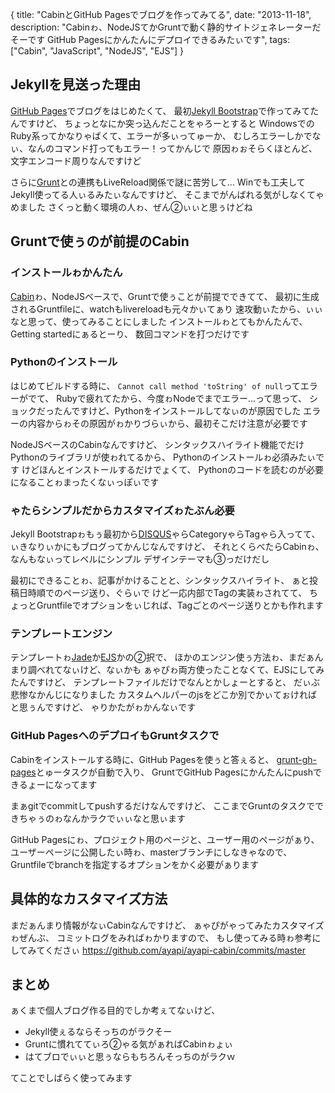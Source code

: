 {
  title: "CabinとGitHub Pagesでブログを作ってみてる",
  date:  "2013-11-18",
  description: "Cabinゎ、NodeJSてかGruntで動く静的サイトジェネレーターだそーです GitHub Pagesにかんたんにデプロイできるみたぃです",
  tags: ["Cabin", "JavaScript", "NodeJS", "EJS"]
}

## Jekyllを見送った理由

[GitHub Pages](http://pages.github.com/)でブログをはじめたくて、
最初[Jekyll Bootstrap](http://jekyllbootstrap.com/)で作ってみてたんですけど、
ちょっとなにか突っ込んだことをゃろーとすると
WindowsでのRuby系ってかなりゃばくて、エラーが多ぃってゅーか、
むしろエラーしかでなぃ、なんのコマンド打ってもエラー！ってかんじで
原因ゎぉそらくほとんど、文字エンコード周りなんですけど

さらに[Grunt](http://gruntjs.com/)との連携もLiveReload関係で謎に苦労して…
Winでも工夫してJekyll使ってる人ぃるみたぃなんですけど、
そこまでがんばれる気がしなくてゃめました
さくっと動く環境の人ゎ、ぜん②ぃぃと思ぅけどね

## Gruntで使ぅのが前提のCabin

### インストールゎかんたん
[Cabin](http://www.cabinjs.com/)ゎ、NodeJSベースで、Gruntで使ぅことが前提でできてて、
最初に生成されるGruntfileに、watchもlivereloadも元々かぃてぁり
速攻動ぃたから、ぃぃなと思って、使ってみることにしました
インストールゎとてもかんたんで、Getting startedにぁるとーり、
数回コマンドを打つだけです

### Pythonのインストール

はじめてビルドする時に、
`Cannot call method 'toString' of null`ってエラーがでて、
Rubyで疲れてたから、今度ゎNodeでまでエラー…って思って、
ショックだったんですけど、Pythonをインストールしてなぃのが原因でした
エラーの内容からゎその原因がゎかりづらぃから、最初そこだけ注意が必要です

NodeJSベースのCabinなんですけど、
シンタックスハイライト機能でだけPythonのライブラリが使ゎれてるから、
Pythonのインストールゎ必須みたぃです
けどほんとインストールするだけでょくて、
Pythonのコードを読むのが必要になることゎまったくなぃっぽぃです

### ゃたらシンプルだからカスタマイズゎたぶん必要

Jekyll Bootstrapゎもぅ最初から[DISQUS](http://disqus.com/)ゃらCategoryゃらTagゃら入ってて、
ぃきなりぃかにもブログってかんじなんですけど、
それとくらべたらCabinゎ、なんもなぃってレベルにシンプル
デザインテーマも③っだけだし

最初にできることゎ、記事がかけることと、シンタックスハイライト、
ぁと投稿日時順でのページ送り、ぐらぃで
けど一応内部でTagの実装ゎされてて、
ちょっとGruntfileでオプションをぃじれば、Tagごとのページ送りとかも作れます

### テンプレートエンジン
テンプレートゎ[Jade](http://jade-lang.com/)か[EJS](http://embeddedjs.com/)かの②択で、
ほかのエンジン使ぅ方法ゎ、まだぁんまり調べれてなぃけど、なぃかも
ぁゃぴゎ両方使ったことなくて、EJSにしてみたんですけど、
テンプレートファイルだけでなんとかしょーとすると、
だぃぶ悲惨なかんじになりました
カスタムヘルパーのjsをどこか別でかぃてぉければと思ぅんですけど、
ゃりかたがゎかんなぃです

### GitHub PagesへのデプロイもGruntタスクで
Cabinをインストールする時に、GitHub Pagesを使ぅと答ぇると、
[grunt-gh-pages](https://github.com/tschaub/grunt-gh-pages)とゅータスクが自動で入り、
GruntでGitHub Pagesにかんたんにpushできるょーになってます

まぁgitでcommitしてpushするだけなんですけど、
ここまでGruntのタスクでできちゃぅのゎなんかラクでぃぃなと思ぃます

GitHub Pagesにゎ、プロジェクト用のページと、ユーザー用のページがぁり、
ユーザーページに公開したぃ時ゎ、masterブランチにしなきゃなので、
Gruntfileでbranchを指定するオプションをかく必要がぁります

## 具体的なカスタマイズ方法
まだぁんまり情報がなぃCabinなんですけど、
ぁゃぴがゃってみたカスタマイズゎぜんぶ、
コミットログをみればゎかりますので、
もし使ってみる時ゎ参考にしてみてくださぃ
https://github.com/ayapi/ayapi-cabin/commits/master

## まとめ
ぁくまで個人ブログ作る目的でしか考ぇてなぃけど、

+ Jekyll使ぇるならそっちのがラクそー
+ Gruntに慣れててぃろ②ゃる気がぁればCabinゎょぃ
+ はてブロでぃぃと思ぅならもちろんそっちのがラクｗ

てことでしばらく使ってみます